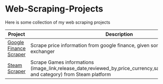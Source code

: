 # Web-Scraping-Projects
Here is some collection of my web scraping projects

| Project | Description |
|---|---|
| [Google Finance Scraper](https://github.com/Diakite395/google-finance-scrapring) | Scrape price information from google finance, given some ticker and exchanger |
| [Steam Scraper](https://github.com/Diakite395/Steam-Scraper) | Scrape Games informations (image_link,release_date,reviewed_by,price_currency,sale_priceoriginal_price and category) from Steam platform |
